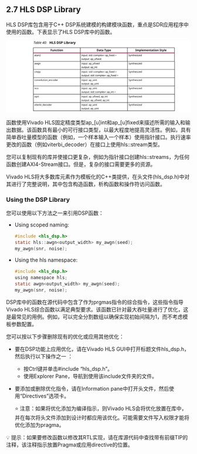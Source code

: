 ## 2.7 HLS DSP Library
HLS DSP库包含用于C++ DSP系统建模的构建模块函数，重点是SDR应用程序中使用的函数。下表显示了HLS DSP库中的函数。

![](../images/t40.png)

函数使用Vivado HLS固定精度类型ap_[u]int和ap_[u]fixed来描述所需的输入和输出数据。该函数具有最小的可行接口类型，以最大程度地提高灵活性。例如，具有简单吞吐量模型的函数（例如，一个样本输入一个样本）使用指针接口。执行速率更改的函数（例如viterbi_decoder）在接口上使用hls::stream类型。

您可以复制现有的库并使接口更复杂，例如为指针接口创建hls::streams，为任何函数创建AXI4-Stream接口。但是，复杂的接口需要更多的资源。

Vivado HLS将大多数库元素作为模板化的C++类提供，在头文件(hls_dsp.h)中对其进行了完整说明，其中包含构造函数，析构函数和操作符访问函数。

### Using the DSP Library
您可以使用以下方法之一来引用DSP函数：
- Using scoped naming:
  ```c
  #include <hls_dsp.h>
  static hls::awgn<output_width> my_awgn(seed);
  my_awgn(snr, noise);
  ```
- Using the hls namespace:
  ```c
  #include <hls_dsp.h>
  using namespace hls;
  static awgn<output_width> my_awgn(seed);
  my_awgn(snr, noise);
  ```

DSP库中的函数在源代码中包含了作为prgmas指令的综合指令，这些指令指导Vivado HLS综合函数以满足典型要求。该函数已针对最大吞吐量进行了优化，这是最常见的用例。例如，可以完全分割数组以确保实现初始间隔为1，而不考虑模板参数配置。

您可以按以下步骤删除现有的优化或应用其他优化：
- 要在DSP功能上应用优化，请在Vivado HLS GUI中打开标题文件hls_dsp.h，然后执行以下操作之一 ：
  - 按Ctrl键并单击#include “hls_dsp.h”。
  - 使用Explorer Pane，导航到使用该include文件夹的文件。
- 要添加或删除优化指令，请在Information pane中打开头文件，然后使用“Directives”选项卡。

  :star: 注意：如果将优化添加为编译指示，则Vivado HLS会将优化放置在库中，并在每次将头文件添加到设计时都应用该优化。可能需要文件写入权限才能将优化添加为pragma。

:bulb: 提示：如果要修改函数以修改其RTL实现，请在库源代码中查找带有前缀TIP的注释，该注释指示放置Pragma或应用directive的位置。